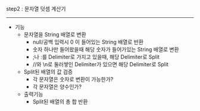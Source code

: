 step2 : 문자열 덧셈 계산기

---

- 기능 
  - 문자열을 String 배열로 변환
    - null/공백 입력시 0 이 들어있는 String 배열로 반환
    - 숫자 하나만 들어왔을때 해당 숫자가 들어가있는 String 배열로 변환 
    - ;나 :를 Delimiter로 가지고 있을때, 해당 Delimiter로 Split
    - //와 \n로 둘러쌓인 Delimiter가 있으면 해당 Delimiter로 Split
  - Split된 배열의 값 검증 
    - 각 문자열은 숫자로 변환이 가능한가?
    - 각 문자열은 양수인가?
  - 출력기능
    - Split된 배열의 총 합 반환